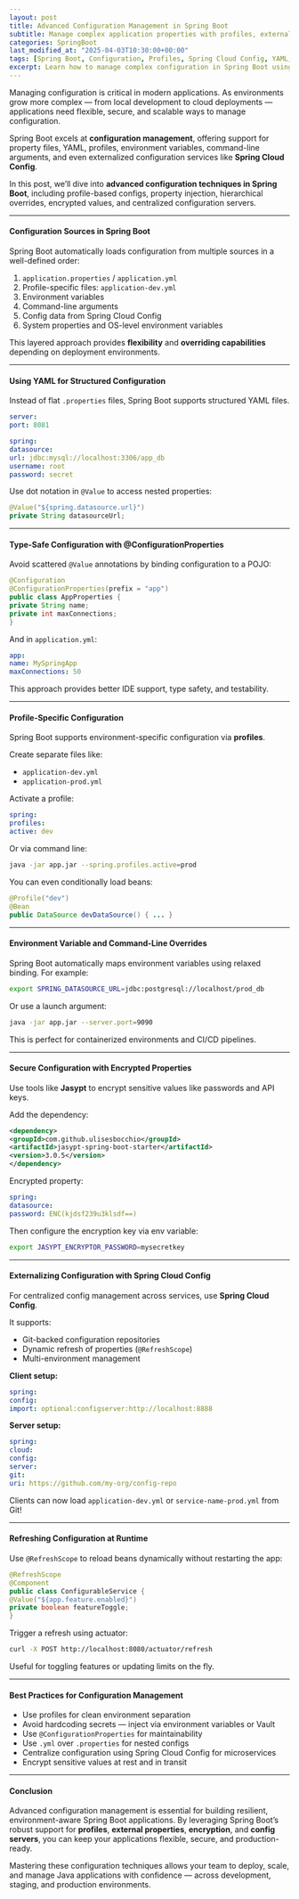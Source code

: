 ```yaml
---
layout: post
title: Advanced Configuration Management in Spring Boot
subtitle: Manage complex application properties with profiles, external configs, encryption, and centralized config servers
categories: SpringBoot
last_modified_at: "2025-04-03T10:30:00+00:00"
tags: [Spring Boot, Configuration, Profiles, Spring Cloud Config, YAML, Encryption]
excerpt: Learn how to manage complex configuration in Spring Boot using profiles, property injection, YAML, environment variables, and Spring Cloud Config for centralized management.
---
```

Managing configuration is critical in modern applications. As environments grow more complex — from local development to cloud deployments — applications need flexible, secure, and scalable ways to manage configuration.

Spring Boot excels at **configuration management**, offering support for property files, YAML, profiles, environment variables, command-line arguments, and even externalized configuration services like **Spring Cloud Config**.

In this post, we’ll dive into **advanced configuration techniques in Spring Boot**, including profile-based configs, property injection, hierarchical overrides, encrypted values, and centralized configuration servers.

---

#### Configuration Sources in Spring Boot

Spring Boot automatically loads configuration from multiple sources in a well-defined order:

1. `application.properties` / `application.yml`
2. Profile-specific files: `application-dev.yml`
3. Environment variables
4. Command-line arguments
5. Config data from Spring Cloud Config
6. System properties and OS-level environment variables

This layered approach provides **flexibility** and **overriding capabilities** depending on deployment environments.

---

#### Using YAML for Structured Configuration

Instead of flat `.properties` files, Spring Boot supports structured YAML files.

```yml
server:
port: 8081

spring:
datasource:
url: jdbc:mysql://localhost:3306/app_db
username: root
password: secret
```

Use dot notation in `@Value` to access nested properties:

```java
@Value("${spring.datasource.url}")
private String datasourceUrl;
```

---

#### Type-Safe Configuration with @ConfigurationProperties

Avoid scattered `@Value` annotations by binding configuration to a POJO:

```java
@Configuration
@ConfigurationProperties(prefix = "app")
public class AppProperties {
private String name;
private int maxConnections;
}
```

And in `application.yml`:

```yml
app:
name: MySpringApp
maxConnections: 50
```

This approach provides better IDE support, type safety, and testability.

---

#### Profile-Specific Configuration

Spring Boot supports environment-specific configuration via **profiles**.

Create separate files like:

- `application-dev.yml`
- `application-prod.yml`

Activate a profile:

```yml
spring:
profiles:
active: dev
```

Or via command line:

```bash
java -jar app.jar --spring.profiles.active=prod
```

You can even conditionally load beans:

```java
@Profile("dev")
@Bean
public DataSource devDataSource() { ... }
```

---

#### Environment Variable and Command-Line Overrides

Spring Boot automatically maps environment variables using relaxed binding. For example:

```bash
export SPRING_DATASOURCE_URL=jdbc:postgresql://localhost/prod_db
```

Or use a launch argument:

```bash
java -jar app.jar --server.port=9090
```

This is perfect for containerized environments and CI/CD pipelines.

---

#### Secure Configuration with Encrypted Properties

Use tools like **Jasypt** to encrypt sensitive values like passwords and API keys.

Add the dependency:

```xml
<dependency>
<groupId>com.github.ulisesbocchio</groupId>
<artifactId>jasypt-spring-boot-starter</artifactId>
<version>3.0.5</version>
</dependency>
```

Encrypted property:

```yml
spring:
datasource:
password: ENC(kjdsf239u3klsdf==)
```

Then configure the encryption key via env variable:

```bash
export JASYPT_ENCRYPTOR_PASSWORD=mysecretkey
```

---

#### Externalizing Configuration with Spring Cloud Config

For centralized config management across services, use **Spring Cloud Config**.

It supports:
- Git-backed configuration repositories
- Dynamic refresh of properties (`@RefreshScope`)
- Multi-environment management

**Client setup:**

```yml
spring:
config:
import: optional:configserver:http://localhost:8888
```

**Server setup:**

```yml
spring:
cloud:
config:
server:
git:
uri: https://github.com/my-org/config-repo
```

Clients can now load `application-dev.yml` or `service-name-prod.yml` from Git!

---

#### Refreshing Configuration at Runtime

Use `@RefreshScope` to reload beans dynamically without restarting the app:

```java
@RefreshScope
@Component
public class ConfigurableService {
@Value("${app.feature.enabled}")
private boolean featureToggle;
}
```

Trigger a refresh using actuator:

```bash
curl -X POST http://localhost:8080/actuator/refresh
```

Useful for toggling features or updating limits on the fly.

---

#### Best Practices for Configuration Management

- Use profiles for clean environment separation
- Avoid hardcoding secrets — inject via environment variables or Vault
- Use `@ConfigurationProperties` for maintainability
- Use `.yml` over `.properties` for nested configs
- Centralize configuration using Spring Cloud Config for microservices
- Encrypt sensitive values at rest and in transit

---

#### Conclusion

Advanced configuration management is essential for building resilient, environment-aware Spring Boot applications. By leveraging Spring Boot’s robust support for **profiles**, **external properties**, **encryption**, and **config servers**, you can keep your applications flexible, secure, and production-ready.

Mastering these configuration techniques allows your team to deploy, scale, and manage Java applications with confidence — across development, staging, and production environments.
